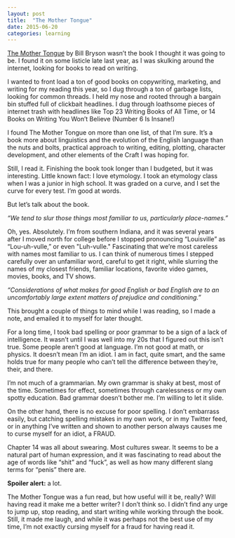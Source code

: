 ```yaml
---
layout: post
title:  "The Mother Tongue"
date: 2015-06-20
categories: learning
---
```


[The Mother Tongue](http://www.billbryson.co.uk/index.php/mother-tongue-the-story-of-the-english-language-2/) by Bill Bryson wasn’t the book I thought it was going to be. I found it on some listicle late last year, as I was skulking around the internet, looking for books to read on writing.

I wanted to front load a ton of good books on copywriting, marketing, and writing for my reading this year, so I dug through a ton of garbage lists, looking for common threads. I held my nose and rooted through a bargain bin stuffed full of clickbait headlines. I dug through loathsome pieces of internet trash with headlines like Top 23 Writing Books of All Time, or 14 Books on Writing You Won’t Believe (Number 6 Is Insane!)

I found The Mother Tongue on more than one list, of that I’m sure. It’s a book more about linguistics and the evolution of the English language than the nuts and bolts, practical approach to writing, editing, plotting, character development, and other elements of the Craft I was hoping for.

Still, I read it. Finishing the book took longer than I budgeted, but it was interesting. Little known fact: I love etymology. I took an etymology class when I was a junior in high school. It was graded on a curve, and I set the curve for every test. I’m good at words.

But let’s talk about the book.

*“We tend to slur those things most familiar to us, particularly place-names.”*

Oh, yes. Absolutely. I’m from southern Indiana, and it was several years after I moved north for college before I stopped pronouncing “Louisville” as “Lou-uh-vulle,” or even "Luh-vulle." Fascinating that we’re most careless with names most familiar to us. I can think of numerous times I stepped carefully over an unfamiliar word, careful to get it right, while slurring the names of my closest friends, familiar locations, favorite video games, movies, books, and TV shows.

*“Considerations of what makes for good English or bad English are to an uncomfortably large extent matters of prejudice and conditioning.”*

This brought a couple of things to mind while I was reading, so I made a note, and emailed it to myself for later thought.

For a long time, I took bad spelling or poor grammar to be a sign of a lack of intelligence. It wasn’t until I was well into my 20s that I figured out this isn’t true. Some people aren’t good at language. I’m not good at math, or physics. It doesn’t mean I’m an idiot. I am in fact, quite smart, and the same holds true for many people who can’t tell the difference between they’re, their, and there.

I’m not much of a grammarian. My own grammar is shaky at best, most of the time. Sometimes for effect, sometimes through carelessness or my own spotty education. Bad grammar doesn’t bother me. I’m willing to let it slide.

On the other hand, there is no excuse for poor spelling. I don’t embarrass easily, but catching spelling mistakes in my own work, or in my Twitter feed, or in anything I’ve written and shown to another person always causes me to curse myself for an idiot, a FRAUD.

Chapter 14 was all about swearing. Most cultures swear. It seems to be a natural part of human expression, and it was fascinating to read about the age of words like “shit” and “fuck”, as well as how many different slang terms for “penis” there are.

**Spoiler alert:** a lot.

The Mother Tongue was a fun read, but how useful will it be, really? Will having read it make me a better writer? I don’t think so. I didn’t find any urge to jump up, stop reading, and start writing while working through the book. Still, it made me laugh, and while it was perhaps not the best use of my time, I’m not exactly cursing myself for a fraud for having read it.